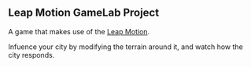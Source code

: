 Leap Motion GameLab Project
---------------

A game that makes use of the [Leap Motion](https://www.leapmotion.com/).

Infuence your city by modifying the terrain around it, and watch how the city responds.
